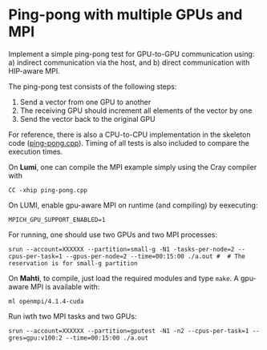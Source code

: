 # Ping-pong with multiple GPUs and MPI

Implement a simple ping-pong test for GPU-to-GPU communication using:
a) indirect communication via the host, and b) direct communication with
HIP-aware MPI.

The ping-pong test consists of the following steps:
  1. Send a vector from one GPU to another
  2. The receiving GPU should increment all elements of the vector by one
  3. Send the vector back to the original GPU

For reference, there is also a CPU-to-CPU implementation in the skeleton
code ([ping-pong.cpp](ping-pong.cpp)). Timing of all tests is also included to
compare the execution times.

On **Lumi**, one can compile the MPI example simply using the Cray compiler with
```
CC -xhip ping-pong.cpp
```

On LUMI, enable gpu-aware MPI on runtime (and compiling) by eexecuting:
```
MPICH_GPU_SUPPORT_ENABLED=1
```
For running, one should use two GPUs and two MPI processes:

```
srun --account=XXXXXX --partition=small-g -N1 -tasks-per-node=2 --cpus-per-task=1 --gpus-per-node=2 --time=00:15:00 ./a.out #  # The reservation is for small-g partition
```


On **Mahti**, to compile, just load the required modules and type `make`. A gpu-aware MPI is
available with:
```
ml openmpi/4.1.4-cuda
```
Run iwth two MPI tasks and two GPUs:
```
srun --account=XXXXXX --partition=gputest -N1 -n2 --cpus-per-task=1 --gres=gpu:v100:2 --time=00:15:00 ./a.out
```
